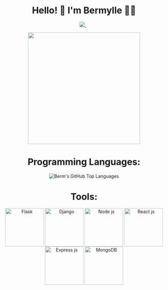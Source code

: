 <h1 align='center'>
  Hello! 👋 I'm Bermylle 👨‍💻
</h1>

<p align='center'>
  
  <a href="https://www.linkedin.com/in/bermylle-john-razon-1116b4196/">
    <img src="https://img.shields.io/badge/linkedin-%230077B5.svg?&style=for-the-badge&logo=linkedin&logoColor=white" />
  </a>&nbsp;&nbsp;
  
</p>

<p align='center'>
  <a href="#"><img src="https://github-readme-stats.vercel.app/api?username=bermylle&show_icons=true&count_private=true&theme=dark" width="350"></a>
</p>

<h1 align='center'>
  Programming Languages:
</h1>

<div align='center'>
  <img align="center" alt="Berm's GitHub Top Languages" src="https://github-readme-stats.vercel.app/api/top-langs/?username=bermylle&layout=compact&theme=tokyonight" />
</div>


<h1 align='center'>
  Tools:
</h1>
<div align='center'>
<img align="center" alt="Flask" width="120px" src="https://miro.medium.com/max/870/1*_jcvt29u4VKNdlChBFavBQ.jpeg" />
<img align="center" alt="Django" width="120px" src="https://www.vectorlogo.zone/logos/djangoproject/djangoproject-ar21.png" />
<img align="center" alt="Node js" width="120px" src="https://logowik.com/content/uploads/images/nodejs.jpg" />
<img align="center" alt="React js " width="120px" src="https://www.seekpng.com/png/detail/80-803597_io-is-compatible-with-all-javascript-frameworks-and.png" />
<img align="center" alt="Express js " width="120px" src="https://rithmapp.s3-us-west-2.amazonaws.com/assets/express-logo.png" />
<img align="center" alt="MongoDB" width="120px" src="https://upload.wikimedia.org/wikipedia/commons/3/32/Mongo-db-logo.png" />
  </div>

<br />
<br />
<br />


<!--

**bermylle/bermylle** is a ✨ _special_ ✨ repository because its `README.md` (this file) appears on your GitHub profile.

Here are some ideas to get you started:

- 🔭 I’m currently working on ...
- 🌱 I’m currently learning ...
- 👯 I’m looking to collaborate on ...
- 🤔 I’m looking for help with ...
- 💬 Ask me about ...
- 📫 How to reach me: ...
- 😄 Pronouns: ...
- ⚡ Fun fact: ...
-->
